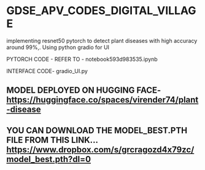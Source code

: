 # GDSE_APV_CODES_DIGITAL_VILLAGE
implementing resnet50 pytorch  to detect plant diseases with high accuracy around 99%,. Using python gradio for UI

PYTORCH CODE - REFER TO -  notebook593d983535.ipynb



INTERFACE CODE- gradio_UI.py

MODEL DEPLOYED ON HUGGING FACE-  https://huggingface.co/spaces/virender74/plant-disease
------------------------------------------------------------
YOU CAN DOWNLOAD THE MODEL_BEST.PTH FILE FROM THIS LINK...
https://www.dropbox.com/s/grcragozd4x79zc/model_best.pth?dl=0
------------------------------------------------------------

